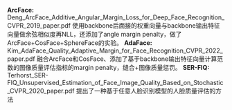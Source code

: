 **ArcFace:** 
Deng_ArcFace_Additive_Angular_Margin_Loss_for_Deep_Face_Recognition_CVPR_2019_paper.pdf
使用backbone后面接的权重向量与backbone输出特征向量做余弦相似度再NLL，还添加了angle margin penalty，做了ArcFace+CosFace+SphereFace的实验。
**AdaFace:**
Kim_AdaFace_Quality_Adaptive_Margin_for_Face_Recognition_CVPR_2022_paper.pdf
融合ArcFace和CosFace、添加了基于backbone输出特征向量计算范数的图像质量评估指标的margin penalty，缝合+图像质量惩罚。
**SER-FIQ:**
Terhorst_SER-FIQ_Unsupervised_Estimation_of_Face_Image_Quality_Based_on_Stochastic_CVPR_2020_paper.pdf
提出了一种基于任意人脸识别模型的人脸质量评估的方法
